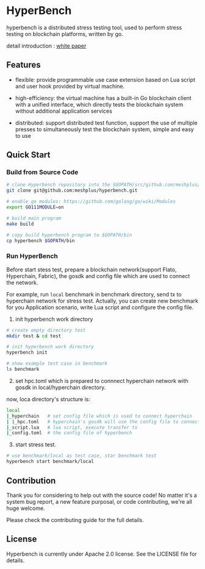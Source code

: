 # HyperBench

hyperbench is a distributed stress testing tool, used to perform stress testing on blockchain platforms, written by go.

detail introduction : [white paper](https://upload.hyperchain.cn/HyperBench%E7%99%BD%E7%9A%AE%E4%B9%A6.pdf)

## Features

-  flexible:  provide programmable use case extension based on Lua script and user hook provided by virtual machine.

- high-efficiency: the virtual machine has a built-in Go blockchain client with a unified interface, which directly tests the blockchain system without additional application services

- distributed: support distributed test function, support the use of multiple presses to simultaneously test the blockchain system, simple and easy to use

## Quick Start

### Build from Source Code

```bash
# clone Hyperbench repository into the $GOPATH/src/github.com/meshplus/hyperbench directory:
git clone git@github.com:meshplus/hyperbench.git

# enable go modules: https://github.com/golang/go/wiki/Modules
export GO111MODULE=on

# build main program
make build

# copy build hyperbench program to $GOPATH/bin
cp hyperbench $GOPATH/bin
```

### Run HyperBench

Before start stess test, prepare a blockchain network(support Flato, Hyperchain, Fabric),  the gosdk and config file which are used to connect the network.

For example, run `local` benchmark in benchmark directory, send tx to hyperchain network for stress test. Actually, you can create new benchmark for you Application scenario, write Lua script and configure the config file.

1. init hyperbench work directory

```bash
# create empty directory test
mkdir test & cd test

# init hyperbench work directory
hyperbench init

# show example test case in benchmark
ls benchmark

```

2. set hpc.toml which is prepared to connnect hyperchain network with gosdk in local/hyperchain directory.

now, loca directory's structure is:

```bash
local
|_hyperchain   # set config file which is used to connect hyperchain
| |_hpc.toml   # hyperchain's gosdk will use the config file to connect hyperchain
|_script.lua   # lua script, execute transfer tx
|_config.toml  # the config file of hyperbench
```

3. start stress test.

```bash
# use benchmark/local as test case, star benchmark test
hyperbench start benchmark/local
```

## Contribution

Thank you for considering to help out with the source code! No matter it's a system bug report, a new feature purposal, or code contributing, we're all huge welcome.

Please check the contributing guide for the full details.

## License

Hyperbench is currently under Apache 2.0 license. See the LICENSE file for details.